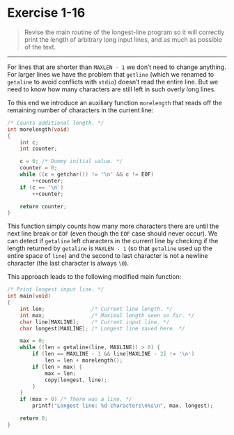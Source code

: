 # Exercise 1-16

> Revise the main routine of the longest-line program so it will correctly print the length of arbitrary long input lines, and as much as possible of the text.

---

For lines that are shorter than `MAXLEN - 1` we don’t need to change anything.
For larger lines we have the problem that `getline` (which we renamed to `getaline` to avoid conflicts with `stdio`) doesn’t read the entire line.
But we need to know how many characters are still left in such overly long lines.

To this end we introduce an auxiliary function `morelength` that reads off the remaining number of characters in the current line:
```c
/* Counts additional length. */
int morelength(void)
{
	int c;
	int counter;

	c = 0; /* Dummy initial value. */
	counter = 0;
	while ((c = getchar()) != '\n' && c != EOF)
		++counter;
	if (c == '\n')
		++counter;

	return counter;
}
```
This function simply counts how many more characters there are until the next line break or `EOF` (even though the `EOF` case should never occur).
We can detect if `getaline` left characters in the current line by checking if the length returned by `getaline` is `MAXLEN - 1` (so that `getaline` used up the entire space of `line`) and the second to last character is not a newline character (the last character is always `\0`).

This approach leads to the following modified main function:
```c
/* Print longest input line. */
int main(void)
{
	int len;               /* Current line length. */
	int max;               /* Maximal length seen so far. */
	char line[MAXLINE];    /* Current input line. */
	char longest[MAXLINE]; /* Longest line saved here. */

	max = 0;
	while ((len = getaline(line, MAXLINE)) > 0) {
		if (len == MAXLINE - 1 && line[MAXLINE - 2] != '\n')
			len = len + morelength();
		if (len > max) {
			max = len;
			copy(longest, line);
		}
	}
	if (max > 0) /* There was a line. */
		printf("Longest line: %d characters\n%s\n", max, longest);

	return 0;
}
```

